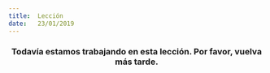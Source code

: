 ```yaml
---
title:  Lección
date:   23/01/2019
---
```


### <center>Todavía estamos trabajando en esta lección. Por favor, vuelva más tarde.</center>